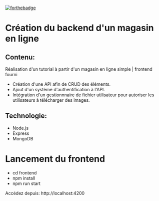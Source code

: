 [![forthebadge](https://forthebadge.com/images/badges/powered-by-coffee.svg)](https://forthebadge.com)

# Création du backend d'un magasin en ligne

## Contenu:

Réalisation d'un tutorial à partir d'un magasin en ligne simple | frontend fourni
- Création d'une API afin de CRUD des éléments.
- Ajout d'un système d'authentification à l'API.
- Intégration d'un gestionnnaire de fichier utilisateur pour autoriser les utilisateurs à télécharger des images.

## Technologie:

-   Node.js
-   Express
-   MongoDB

# Lancement du frontend

- cd frontend
- npm install
- npm run start

Accédez depuis: http://localhost:4200